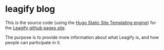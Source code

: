 # leagify blog

This is the source code (using the [Hugo Static Site Templating engine](https://gohugo.io/)) for the [Leagify github pages site](https://leagify.github.io/).

The purpose is to provide more information about what Leagify is, and how people can participate in it.
